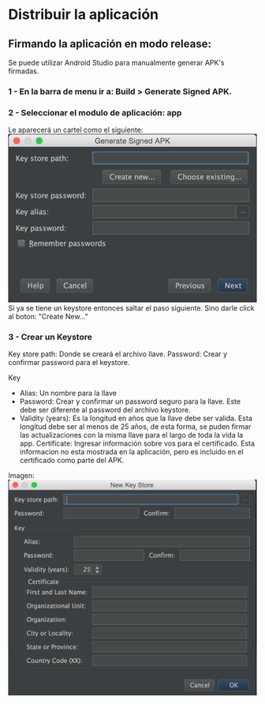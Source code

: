 # Distribuir la aplicación

## Firmando la aplicación en modo release:
Se puede utilizar Android Studio para manualmente generar APK's firmadas.

### 1 - En la barra de menu ir a: Build > Generate Signed APK.
### 2 - Seleccionar el modulo de aplicación: app
Le aparecerá un cartel como el siguiente:
![Generate Signed APK](res/Nueva_SignedAPK.png)
Si ya se tiene un keystore entonces saltar el paso siguiente. Sino darle click al boton: "Create New..."

### 3 - Crear un Keystore

Key store path: Donde se creará el archivo llave.
Password: Crear y confirmar password para el keystore.

Key
- Alias: Un nombre para la llave
- Password: Crear y confirmar un password seguro para la llave. Este debe ser diferente al password del archivo keystore.
- Validity (years): Es la longitud en años que la llave debe ser valida. Esta longitud debe ser al menos de 25 años, de esta forma, se puden firmar las actualizaciones con la misma llave para el largo de toda la vida la app.
Certificate: Ingresar información sobre vos para el certificado. Esta informacion no esta mostrada en la aplicación, pero es incluido en el certificado como parte del APK.

Imagen:
![Nueva Keystore](res/Nueva_Keystore.png)

